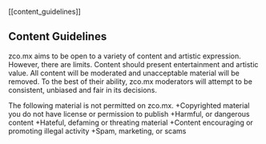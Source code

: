 [[content_guidelines]]
## Content Guidelines

zco.mx aims to be open to a variety of content and artistic expression.
However, there are limits. Content should present entertainment and artistic
value. All content will be moderated and unacceptable material will be removed. To the best of their ability, zco.mx moderators will attempt to be consistent, unbiased and fair in its decisions.

The following material is not permitted on zco.mx.
+Copyrighted material you do not have license or permission to publish
+Harmful, or dangerous content
+Hateful, defaming or threating material
+Content encouraging or promoting illegal activity
+Spam, marketing, or scams
